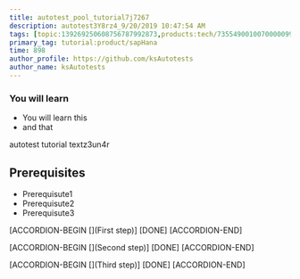```yaml
---
title: autotest_pool_tutorial7j7267
description: autotest3Y8rz4_9/20/2019 10:47:54 AM
tags: [topic:139269250608756787992873,products:tech/73554900100700000996,tutorial:experience/advanced]
primary_tag: tutorial:product/sapHana
time: 898
author_profile: https://github.com/ksAutotests
author_name: ksAutotests
---
```

### You will learn
- You will learn this
- and that

autotest tutorial textz3un4r

## Prerequisites
- Prerequisute1
- Prerequisute2
- Prerequisute3

[ACCORDION-BEGIN [](First step)]
[DONE]
[ACCORDION-END]

[ACCORDION-BEGIN [](Second step)]
[DONE]
[ACCORDION-END]

[ACCORDION-BEGIN [](Third step)]
[DONE]
[ACCORDION-END]

